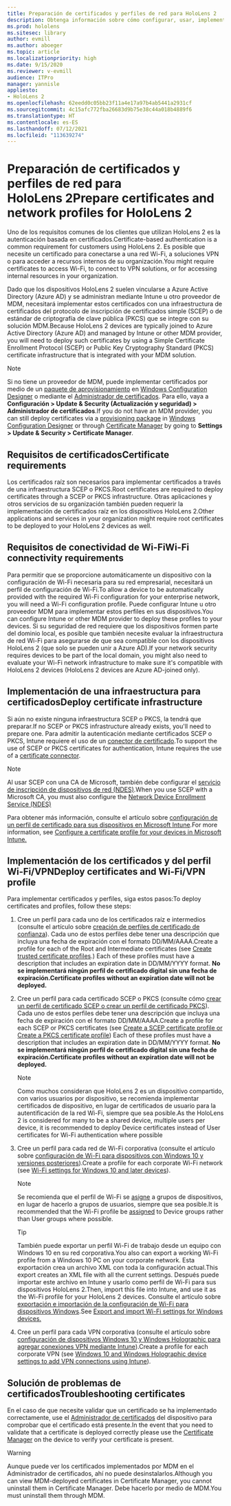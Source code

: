 ```yaml
---
title: Preparación de certificados y perfiles de red para HoloLens 2
description: Obtenga información sobre cómo configurar, usar, implementar y solucionar problemas de certificados de red en dispositivos de realidad mixta HoloLens 2.
ms.prod: hololens
ms.sitesec: library
author: evmill
ms.author: aboeger
ms.topic: article
ms.localizationpriority: high
ms.date: 9/15/2020
ms.reviewer: v-evmill
audience: ITPro
manager: yannisle
appliesto:
- HoloLens 2
ms.openlocfilehash: 62eedd0c05bb23f11a4e17a97b4ab5441a2931cf
ms.sourcegitcommit: 4c15afc772fba26683d9b75e38c44a018b4889f6
ms.translationtype: HT
ms.contentlocale: es-ES
ms.lasthandoff: 07/12/2021
ms.locfileid: "113639274"
---
```

# <a name="prepare-certificates-and-network-profiles-for-hololens-2"></a><span data-ttu-id="6a95d-103">Preparación de certificados y perfiles de red para HoloLens 2</span><span class="sxs-lookup"><span data-stu-id="6a95d-103">Prepare certificates and network profiles for HoloLens 2</span></span>

<span data-ttu-id="6a95d-104">Uno de los requisitos comunes de los clientes que utilizan HoloLens 2 es la autenticación basada en certificados.</span><span class="sxs-lookup"><span data-stu-id="6a95d-104">Certificate-based authentication is a common requirement for customers using HoloLens 2.</span></span> <span data-ttu-id="6a95d-105">Es posible que necesite un certificado para conectarse a una red Wi-Fi, a soluciones VPN o para acceder a recursos internos de su organización.</span><span class="sxs-lookup"><span data-stu-id="6a95d-105">You might require certificates to access Wi-Fi, to connect to VPN solutions, or for accessing internal resources in your organization.</span></span>

<span data-ttu-id="6a95d-106">Dado que los dispositivos HoloLens 2 suelen vincularse a Azure Active Directory (Azure AD) y se administran mediante Intune u otro proveedor de MDM, necesitará implementar estos certificados con una infraestructura de certificados del protocolo de inscripción de certificados simple (SCEP) o de estándar de criptografía de clave pública (PKCS) que se integre con su solución MDM.</span><span class="sxs-lookup"><span data-stu-id="6a95d-106">Because HoloLens 2 devices are typically joined to Azure Active Directory (Azure AD) and managed by Intune or other MDM provider, you will need to deploy such certificates by using a Simple Certificate Enrollment Protocol (SCEP) or Public Key Cryptography Standard (PKCS) certificate infrastructure that is integrated with your MDM solution.</span></span> 

>[!NOTE]
> <span data-ttu-id="6a95d-107">Si no tiene un proveedor de MDM, puede implementar certificados por medio de un [paquete de aprovisionamiento](hololens-provisioning.md#steps-for-creating-provisioning-packages) en [Windows Configuration Designer](https://www.microsoft.com/p/windows-configuration-designer/9nblggh4tx22?rtc=1&activetab=pivot:regionofsystemrequirementstab) o mediante el [Administrador de certificados](certificate-manager.md). Para ello, vaya a **Configuración > Update & Security (Actualización y seguridad) > Administrador de certificados**.</span><span class="sxs-lookup"><span data-stu-id="6a95d-107">If you do not have an MDM provider, you can still deploy certificates via a [provisioning package](hololens-provisioning.md#steps-for-creating-provisioning-packages) in [Windows Configuration Designer](https://www.microsoft.com/p/windows-configuration-designer/9nblggh4tx22?rtc=1&activetab=pivot:regionofsystemrequirementstab) or through [Certificate Manager](certificate-manager.md) by going to **Settings > Update & Security > Certificate Manager**.</span></span>

## <a name="certificate-requirements"></a><span data-ttu-id="6a95d-108">Requisitos de certificados</span><span class="sxs-lookup"><span data-stu-id="6a95d-108">Certificate requirements</span></span>
<span data-ttu-id="6a95d-109">Los certificados raíz son necesarios para implementar certificados a través de una infraestructura SCEP o PKCS.</span><span class="sxs-lookup"><span data-stu-id="6a95d-109">Root certificates are required to deploy certificates through a SCEP or PKCS infrastructure.</span></span> <span data-ttu-id="6a95d-110">Otras aplicaciones y otros servicios de su organización también pueden requerir la implementación de certificados raíz en los dispositivos HoloLens 2.</span><span class="sxs-lookup"><span data-stu-id="6a95d-110">Other applications and services in your organization might require root certificates to be deployed to your HoloLens 2 devices as well.</span></span> 

## <a name="wi-fi-connectivity-requirements"></a><span data-ttu-id="6a95d-111">Requisitos de conectividad de Wi-Fi</span><span class="sxs-lookup"><span data-stu-id="6a95d-111">Wi-Fi connectivity requirements</span></span>
<span data-ttu-id="6a95d-112">Para permitir que se proporcione automáticamente un dispositivo con la configuración de Wi-Fi necesaria para su red empresarial, necesitará un perfil de configuración de Wi-Fi.</span><span class="sxs-lookup"><span data-stu-id="6a95d-112">To allow a device to be automatically provided with the required Wi-Fi configuration for your enterprise network, you will need a Wi-Fi configuration profile.</span></span> <span data-ttu-id="6a95d-113">Puede configurar Intune u otro proveedor MDM para implementar estos perfiles en sus dispositivos.</span><span class="sxs-lookup"><span data-stu-id="6a95d-113">You can configure Intune or other MDM provider to deploy these profiles to your devices.</span></span> <span data-ttu-id="6a95d-114">Si su seguridad de red requiere que los dispositivos formen parte del dominio local, es posible que también necesite evaluar la infraestructura de red Wi-Fi para asegurarse de que sea compatible con los dispositivos HoloLens 2 (que solo se pueden unir a Azure AD).</span><span class="sxs-lookup"><span data-stu-id="6a95d-114">If your network security requires devices to be part of the local domain, you might also need to evaluate your Wi-Fi network infrastructure to make sure it's compatible with HoloLens 2 devices (HoloLens 2 devices are Azure AD-joined only).</span></span>

## <a name="deploy-certificate-infrastructure"></a><span data-ttu-id="6a95d-115">Implementación de una infraestructura para certificados</span><span class="sxs-lookup"><span data-stu-id="6a95d-115">Deploy certificate infrastructure</span></span>
<span data-ttu-id="6a95d-116">Si aún no existe ninguna infraestructura SCEP o PKCS, la tendrá que preparar.</span><span class="sxs-lookup"><span data-stu-id="6a95d-116">If no SCEP or PKCS infrastructure already exists, you'll need to prepare one.</span></span> <span data-ttu-id="6a95d-117">Para admitir la autenticación mediante certificados SCEP o PKCS, Intune requiere el uso de un [conector de certificado](/mem/intune/protect/certificate-connectors).</span><span class="sxs-lookup"><span data-stu-id="6a95d-117">To support the use of SCEP or PKCS certificates for authentication, Intune requires the use of a [certificate connector](/mem/intune/protect/certificate-connectors).</span></span>

> [!NOTE]
> <span data-ttu-id="6a95d-118">Al usar SCEP con una CA de Microsoft, también debe configurar el [servicio de inscripción de dispositivos de red (NDES)](/mem/intune/protect/certificates-scep-configure#set-up-ndes).</span><span class="sxs-lookup"><span data-stu-id="6a95d-118">When you use SCEP with a Microsoft CA, you must also configure the [Network Device Enrollment Service (NDES)](/mem/intune/protect/certificates-scep-configure#set-up-ndes)</span></span>

<span data-ttu-id="6a95d-119">Para obtener más información, consulte el artículo sobre [configuración de un perfil de certificado para sus dispositivos en Microsoft Intune](/intune/certificates-configure).</span><span class="sxs-lookup"><span data-stu-id="6a95d-119">For more information, see [Configure a certificate profile for your devices in Microsoft Intune.](/intune/certificates-configure)</span></span>

## <a name="deploy-certificates-and-wi-fivpn-profile"></a><span data-ttu-id="6a95d-120">Implementación de los certificados y del perfil Wi-Fi/VPN</span><span class="sxs-lookup"><span data-stu-id="6a95d-120">Deploy certificates and Wi-Fi/VPN profile</span></span>
<span data-ttu-id="6a95d-121">Para implementar certificados y perfiles, siga estos pasos:</span><span class="sxs-lookup"><span data-stu-id="6a95d-121">To deploy certificates and profiles, follow these steps:</span></span>
1.  <span data-ttu-id="6a95d-122">Cree un perfil para cada uno de los certificados raíz e intermedios (consulte el artículo sobre [creación de perfiles de certificado de confianza](/intune/protect/certificates-configure#create-trusted-certificate-profiles)). Cada uno de estos perfiles debe tener una descripción que incluya una fecha de expiración con el formato DD/MM/AAAA.</span><span class="sxs-lookup"><span data-stu-id="6a95d-122">Create a profile for each of the Root and Intermediate certificates (see [Create trusted certificate profiles](/intune/protect/certificates-configure#create-trusted-certificate-profiles).) Each of these profiles must have a description that includes an expiration date in DD/MM/YYYY format.</span></span> <span data-ttu-id="6a95d-123">**No se implementará ningún perfil de certificado digital sin una fecha de expiración.**</span><span class="sxs-lookup"><span data-stu-id="6a95d-123">**Certificate profiles without an expiration date will not be deployed.**</span></span>
1.  <span data-ttu-id="6a95d-124">Cree un perfil para cada certificado SCEP o PKCS (consulte cómo [crear un perfil de certificado SCEP o crear un perfil de certificado PKCS](/intune/protect/certficates-pfx-configure#create-a-pkcs-certificate-profile)). Cada uno de estos perfiles debe tener una descripción que incluya una fecha de expiración con el formato DD/MM/AAAA.</span><span class="sxs-lookup"><span data-stu-id="6a95d-124">Create a profile for each SCEP or PKCS certificates (see [Create a SCEP certificate profile or Create a PKCS certificate profile](/intune/protect/certficates-pfx-configure#create-a-pkcs-certificate-profile)) Each of these profiles must have a description that includes an expiration date in DD/MM/YYYY format.</span></span> <span data-ttu-id="6a95d-125">**No se implementará ningún perfil de certificado digital sin una fecha de expiración.**</span><span class="sxs-lookup"><span data-stu-id="6a95d-125">**Certificate profiles without an expiration date will not be deployed.**</span></span>

    > [!NOTE]
    > <span data-ttu-id="6a95d-126">Como muchos consideran que HoloLens 2 es un dispositivo compartido, con varios usuarios por dispositivo, se recomienda implementar certificados de dispositivo, en lugar de certificados de usuario para la autentificación de la red Wi-Fi, siempre que sea posible.</span><span class="sxs-lookup"><span data-stu-id="6a95d-126">As the HoloLens 2 is considered for many to be a shared device, multiple users per device, it is recommended to deploy Device certificates instead of User certificates for Wi-Fi authentication where possible</span></span>

3.  <span data-ttu-id="6a95d-127">Cree un perfil para cada red de Wi-Fi corporativa (consulte el artículo sobre [configuración de Wi-Fi para dispositivos con Windows 10 y versiones posteriores](/intune/wi-fi-settings-windows)).</span><span class="sxs-lookup"><span data-stu-id="6a95d-127">Create a profile for each corporate Wi-Fi network (see [Wi-Fi settings for Windows 10 and later devices](/intune/wi-fi-settings-windows)).</span></span> 
    > [!NOTE]
    > <span data-ttu-id="6a95d-128">Se recomienda que el perfil de Wi-Fi se [asigne](/mem/intune/configuration/device-profile-assign) a grupos de dispositivos, en lugar de hacerlo a grupos de usuarios, siempre que sea posible.</span><span class="sxs-lookup"><span data-stu-id="6a95d-128">It is recommended that the Wi-Fi profile be [assigned](/mem/intune/configuration/device-profile-assign) to Device groups rather than User groups where possible.</span></span> 

    > [!TIP]
    > <span data-ttu-id="6a95d-129">También puede exportar un perfil Wi-Fi de trabajo desde un equipo con Windows 10 en su red corporativa.</span><span class="sxs-lookup"><span data-stu-id="6a95d-129">You also can export a working Wi-Fi profile from a Windows 10 PC on your corporate network.</span></span> <span data-ttu-id="6a95d-130">Esta exportación crea un archivo XML con toda la configuración actual.</span><span class="sxs-lookup"><span data-stu-id="6a95d-130">This export creates an XML file with all the current settings.</span></span> <span data-ttu-id="6a95d-131">Después puede importar este archivo en Intune y usarlo como perfil de Wi-Fi para sus dispositivos HoloLens 2.</span><span class="sxs-lookup"><span data-stu-id="6a95d-131">Then, import this file into Intune, and use it as the Wi-Fi profile for your HoloLens 2 devices.</span></span> <span data-ttu-id="6a95d-132">Consulte el artículo sobre [exportación e importación de la configuración de Wi-Fi para dispositivos Windows](/mem/intune/configuration/wi-fi-settings-import-windows-8-1).</span><span class="sxs-lookup"><span data-stu-id="6a95d-132">See [Export and import Wi-Fi settings for Windows devices.](/mem/intune/configuration/wi-fi-settings-import-windows-8-1)</span></span>

4.  <span data-ttu-id="6a95d-133">Cree un perfil para cada VPN corporativa (consulte el artículo sobre [configuración de dispositivos Windows 10 y Windows Holographic para agregar conexiones VPN mediante Intune](/intune/vpn-settings-windows-10)).</span><span class="sxs-lookup"><span data-stu-id="6a95d-133">Create a profile for each corporate VPN (see [Windows 10 and Windows Holographic device settings to add VPN connections using Intune](/intune/vpn-settings-windows-10)).</span></span>

## <a name="troubleshooting-certificates"></a><span data-ttu-id="6a95d-134">Solución de problemas de certificados</span><span class="sxs-lookup"><span data-stu-id="6a95d-134">Troubleshooting certificates</span></span>

<span data-ttu-id="6a95d-135">En el caso de que necesite validar que un certificado se ha implementado correctamente, use el [Administrador de certificados](certificate-manager.md) del dispositivo para comprobar que el certificado está presente.</span><span class="sxs-lookup"><span data-stu-id="6a95d-135">In the event that you need to validate that a certificate is deployed correctly please use the [Certificate Manager](certificate-manager.md) on the device to verify your certificate is present.</span></span>  

>[!WARNING]
> <span data-ttu-id="6a95d-136">Aunque puede ver los certificados implementados por MDM en el Administrador de certificados, ahí no puede desinstalarlos.</span><span class="sxs-lookup"><span data-stu-id="6a95d-136">Although you can view MDM-deployed certificates in Certificate Manager, you cannot uninstall them in Certificate Manager.</span></span> <span data-ttu-id="6a95d-137">Debe hacerlo por medio de MDM.</span><span class="sxs-lookup"><span data-stu-id="6a95d-137">You must uninstall them through MDM.</span></span>


